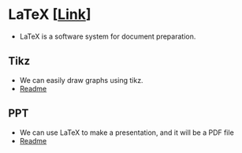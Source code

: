 # LaTeX [[Link](https://en.wikipedia.org/wiki/LaTeX)]
* LaTeX is a software system for document preparation. 
## Tikz
* We can easily draw graphs using tikz.
* [Readme](https://github.com/Wilhelmine21/LaTeX/tree/main/Tikz#latex)
## PPT
* We can use LaTeX to make a presentation, and it will be a PDF file
* [Readme](https://github.com/Wilhelmine21/LaTeX/tree/main/PPT#how-to-create-a-ppt-using-latex)